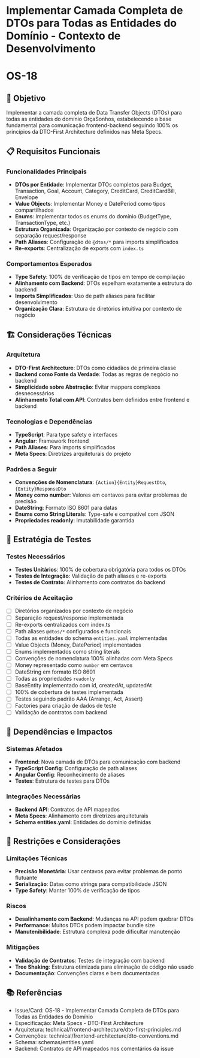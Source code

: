 # Implementar Camada Completa de DTOs para Todas as Entidades do Domínio - Contexto de Desenvolvimento

# OS-18

## 🎯 Objetivo

Implementar a camada completa de Data Transfer Objects (DTOs) para todas as entidades do domínio OrçaSonhos, estabelecendo a base fundamental para comunicação frontend-backend seguindo 100% os princípios da DTO-First Architecture definidos nas Meta Specs.

## 📋 Requisitos Funcionais

### Funcionalidades Principais

- **DTOs por Entidade**: Implementar DTOs completos para Budget, Transaction, Goal, Account, Category, CreditCard, CreditCardBill, Envelope
- **Value Objects**: Implementar Money e DatePeriod como tipos compartilhados
- **Enums**: Implementar todos os enums do domínio (BudgetType, TransactionType, etc.)
- **Estrutura Organizada**: Organização por contexto de negócio com separação request/response
- **Path Aliases**: Configuração de `@dtos/*` para imports simplificados
- **Re-exports**: Centralização de exports com `index.ts`

### Comportamentos Esperados

- **Type Safety**: 100% de verificação de tipos em tempo de compilação
- **Alinhamento com Backend**: DTOs espelham exatamente a estrutura do backend
- **Imports Simplificados**: Uso de path aliases para facilitar desenvolvimento
- **Organização Clara**: Estrutura de diretórios intuitiva por contexto de negócio

## 🏗️ Considerações Técnicas

### Arquitetura

- **DTO-First Architecture**: DTOs como cidadãos de primeira classe
- **Backend como Fonte da Verdade**: Todas as regras de negócio no backend
- **Simplicidade sobre Abstração**: Evitar mappers complexos desnecessários
- **Alinhamento Total com API**: Contratos bem definidos entre frontend e backend

### Tecnologias e Dependências

- **TypeScript**: Para type safety e interfaces
- **Angular**: Framework frontend
- **Path Aliases**: Para imports simplificados
- **Meta Specs**: Diretrizes arquiteturais do projeto

### Padrões a Seguir

- **Convenções de Nomenclatura**: `{Action}{Entity}RequestDto`, `{Entity}ResponseDto`
- **Money como number**: Valores em centavos para evitar problemas de precisão
- **DateString**: Formato ISO 8601 para datas
- **Enums como String Literals**: Type-safe e compatível com JSON
- **Propriedades readonly**: Imutabilidade garantida

## 🧪 Estratégia de Testes

### Testes Necessários

- **Testes Unitários**: 100% de cobertura obrigatória para todos os DTOs
- **Testes de Integração**: Validação de path aliases e re-exports
- **Testes de Contrato**: Alinhamento com contratos do backend

### Critérios de Aceitação

- [ ] Diretórios organizados por contexto de negócio
- [ ] Separação request/response implementada
- [ ] Re-exports centralizados com index.ts
- [ ] Path aliases `@dtos/*` configurados e funcionais
- [ ] Todas as entidades do schema `entities.yaml` implementadas
- [ ] Value Objects (Money, DatePeriod) implementados
- [ ] Enums implementados como string literals
- [ ] Convenções de nomenclatura 100% alinhadas com Meta Specs
- [ ] Money representado como `number` em centavos
- [ ] DateString em formato ISO 8601
- [ ] Todas as propriedades `readonly`
- [ ] BaseEntity implementado com id, createdAt, updatedAt
- [ ] 100% de cobertura de testes implementada
- [ ] Testes seguindo padrão AAA (Arrange, Act, Assert)
- [ ] Factories para criação de dados de teste
- [ ] Validação de contratos com backend

## 🔗 Dependências e Impactos

### Sistemas Afetados

- **Frontend**: Nova camada de DTOs para comunicação com backend
- **TypeScript Config**: Configuração de path aliases
- **Angular Config**: Reconhecimento de aliases
- **Testes**: Estrutura de testes para DTOs

### Integrações Necessárias

- **Backend API**: Contratos de API mapeados
- **Meta Specs**: Alinhamento com diretrizes arquiteturais
- **Schema entities.yaml**: Entidades do domínio definidas

## 🚧 Restrições e Considerações

### Limitações Técnicas

- **Precisão Monetária**: Usar centavos para evitar problemas de ponto flutuante
- **Serialização**: Datas como strings para compatibilidade JSON
- **Type Safety**: Manter 100% de verificação de tipos

### Riscos

- **Desalinhamento com Backend**: Mudanças na API podem quebrar DTOs
- **Performance**: Muitos DTOs podem impactar bundle size
- **Manutenibilidade**: Estrutura complexa pode dificultar manutenção

### Mitigações

- **Validação de Contratos**: Testes de integração com backend
- **Tree Shaking**: Estrutura otimizada para eliminação de código não usado
- **Documentação**: Convenções claras e bem documentadas

## 📚 Referências

- Issue/Card: OS-18 - Implementar Camada Completa de DTOs para Todas as Entidades do Domínio
- Especificação: Meta Specs - DTO-First Architecture
- Arquitetura: technical/frontend-architecture/dto-first-principles.md
- Convenções: technical/frontend-architecture/dto-conventions.md
- Schema: schemas/entities.yaml
- Backend: Contratos de API mapeados nos comentários da issue
